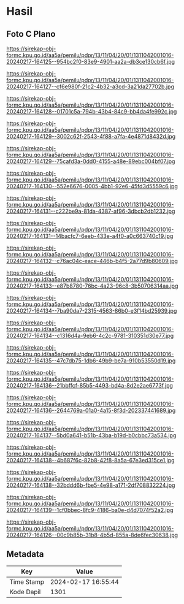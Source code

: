 # Hasil

## Foto C Plano

https://sirekap-obj-formc.kpu.go.id/aa5a/pemilu/pdpr/13/11/04/20/01/1311042001016-20240217-164125--954bc2f0-83e9-4901-aa2a-db3ce130cb6f.jpg

https://sirekap-obj-formc.kpu.go.id/aa5a/pemilu/pdpr/13/11/04/20/01/1311042001016-20240217-164127--cf6e980f-21c2-4b32-a3cd-3a21da27702b.jpg

https://sirekap-obj-formc.kpu.go.id/aa5a/pemilu/pdpr/13/11/04/20/01/1311042001016-20240217-164128--01701c5a-794b-43b4-84c9-bb4da4fe992c.jpg

https://sirekap-obj-formc.kpu.go.id/aa5a/pemilu/pdpr/13/11/04/20/01/1311042001016-20240217-164129--3002c62f-2543-4f88-a7fa-4e4871d8432d.jpg

https://sirekap-obj-formc.kpu.go.id/aa5a/pemilu/pdpr/13/11/04/20/01/1311042001016-20240217-164129--75cafd3a-0dd0-4155-a48e-89ebc004bf07.jpg

https://sirekap-obj-formc.kpu.go.id/aa5a/pemilu/pdpr/13/11/04/20/01/1311042001016-20240217-164130--552e6676-0005-4bb1-92e6-45fd3d5559c6.jpg

https://sirekap-obj-formc.kpu.go.id/aa5a/pemilu/pdpr/13/11/04/20/01/1311042001016-20240217-164131--c222be9a-81da-4387-af96-3dbcb2db1232.jpg

https://sirekap-obj-formc.kpu.go.id/aa5a/pemilu/pdpr/13/11/04/20/01/1311042001016-20240217-164131--14bacfc7-6eeb-433e-a4f0-a0c663740c19.jpg

https://sirekap-obj-formc.kpu.go.id/aa5a/pemilu/pdpr/13/11/04/20/01/1311042001016-20240217-164132--c76ac04c-eace-446b-b4f5-2a77d9b80609.jpg

https://sirekap-obj-formc.kpu.go.id/aa5a/pemilu/pdpr/13/11/04/20/01/1311042001016-20240217-164133--e87b8780-76bc-4a23-96c8-3b50706314aa.jpg

https://sirekap-obj-formc.kpu.go.id/aa5a/pemilu/pdpr/13/11/04/20/01/1311042001016-20240217-164134--7ba90da7-2315-4563-86b0-e3f14bd25939.jpg

https://sirekap-obj-formc.kpu.go.id/aa5a/pemilu/pdpr/13/11/04/20/01/1311042001016-20240217-164134--c1316d4a-9eb6-4c2c-9781-310351d30e77.jpg

https://sirekap-obj-formc.kpu.go.id/aa5a/pemilu/pdpr/13/11/04/20/01/1311042001016-20240217-164135--47c7db75-1db6-49b9-be7a-910b53550d19.jpg

https://sirekap-obj-formc.kpu.go.id/aa5a/pemilu/pdpr/13/11/04/20/01/1311042001016-20240217-164136--21bbffcf-85b5-4493-bd4a-8d2e2ae6773f.jpg

https://sirekap-obj-formc.kpu.go.id/aa5a/pemilu/pdpr/13/11/04/20/01/1311042001016-20240217-164136--2644769a-01a0-4a15-8f3d-202337441689.jpg

https://sirekap-obj-formc.kpu.go.id/aa5a/pemilu/pdpr/13/11/04/20/01/1311042001016-20240217-164137--5bd0a641-b51b-43ba-b19d-b0cbbc73a534.jpg

https://sirekap-obj-formc.kpu.go.id/aa5a/pemilu/pdpr/13/11/04/20/01/1311042001016-20240217-164138--4b687f6c-82b8-42f8-8a5a-67e3ed315ce1.jpg

https://sirekap-obj-formc.kpu.go.id/aa5a/pemilu/pdpr/13/11/04/20/01/1311042001016-20240217-164138--32bddd6b-fbe5-4e98-a171-2df708832224.jpg

https://sirekap-obj-formc.kpu.go.id/aa5a/pemilu/pdpr/13/11/04/20/01/1311042001016-20240217-164139--1cf0bbec-8fc9-4186-ba0e-d4d7074f52a2.jpg

https://sirekap-obj-formc.kpu.go.id/aa5a/pemilu/pdpr/13/11/04/20/01/1311042001016-20240217-164126--00c9b85b-31b8-4b5d-855a-8de6fec30638.jpg


## Metadata

| Key        | Value               |
| ---------- | ------------------- |
| Time Stamp | 2024-02-17 16:55:44 |
| Kode Dapil | 1301                |



